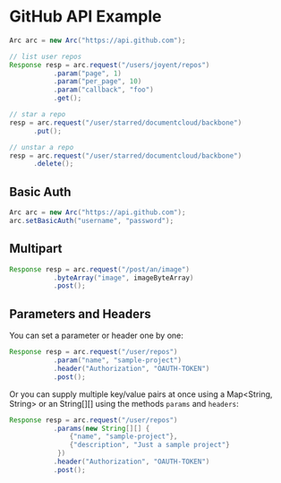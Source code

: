 # GitHub API Example #

```java
Arc arc = new Arc("https://api.github.com");

// list user repos
Response resp = arc.request("/users/joyent/repos")
		   .param("page", 1)
		   .param("per_page", 10)
		   .param("callback", "foo")
		   .get();

// star a repo
resp = arc.request("/user/starred/documentcloud/backbone")
	  .put();

// unstar a repo
resp = arc.request("/user/starred/documentcloud/backbone")
	  .delete();
```

## Basic Auth ##

```java
Arc arc = new Arc("https://api.github.com");
arc.setBasicAuth("username", "password");
```

## Multipart ##

```java
Response resp = arc.request("/post/an/image")
		   .byteArray("image", imageByteArray)
		   .post();
```

## Parameters and Headers ##

You can set a parameter or header one by one:

```java
Response resp = arc.request("/user/repos")
		   .param("name", "sample-project")
		   .header("Authorization", "OAUTH-TOKEN")
		   .post();
```

Or you can supply multiple key/value pairs at once using a Map<String, String> or an String[][] using the methods `params` and `headers`:

```java
Response resp = arc.request("/user/repos")
		   .params(new String[][] {
			   {"name", "sample-project"},
			   {"description", "Just a sample project"}
		    })
		   .header("Authorization", "OAUTH-TOKEN")
		   .post();
```

